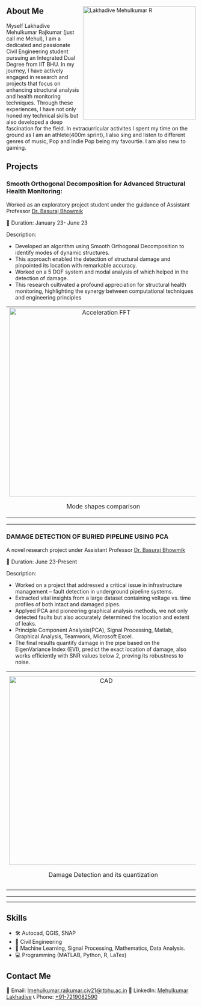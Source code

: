 <div align="left">
<img src="https://user-images.githubusercontent.com/143208429/269190185-c9bd3b10-954d-45e9-a511-eb602d3122a6.jpg" alt="Lakhadive Mehulkumar R" width="300" height="300" style = "float: right" align="right">
  <p>


## About Me

Myself Lakhadive Mehulkumar Rajkumar (just call me Mehul), I am a dedicated and passionate Civil Engineering student pursuing an Integrated Dual Degree from IIT BHU. In my journey, I have actively engaged in research and projects that focus on enhancing structural analysis and health monitoring techniques. Through these experiences, I have not only honed my technical skills but also developed a deep fascination for the field.
In extracurricular activites I spent my time on the ground as I am an athlete(400m sprint), I also sing and listen to different genres of music, Pop and Indie Pop being my favourtie. I am also new to gaming.
</p>
</div>
 


## Projects

### 	Smooth Orthogonal Decomposition for Advanced Structural Health Monitoring: 

Worked as an exploratory project student under the guidance of Assistant Professor [Dr. Basuraj Bhowmik]([[url]([https://www.iitbhu.ac.in/dept/civ/people/basurajciv])])


📅 Duration:  January 23- June 23

Description:

- Developed an algorithm using Smooth Orthogonal Decomposition to identify modes of dynamic structures.
- This approach enabled the detection of structural damage and pinpointed its location with remarkable accuracy.
- Worked on a 5 DOF system and modal analysis of which helped in the detection of damage.
- This research cultivated a profound appreciation for structural health monitoring, highlighting the synergy between computational techniques and engineering principles

<table>
  <tr>
    <td align="center">
      <img src="https://user-images.githubusercontent.com/143208429/269191860-2ee11302-fb36-4042-903d-59840a65a46f.jpg" alt="Acceleration FFT" width="500">
      <p>Mode shapes comparison</p>
    </td>
    <td align="center">
      <img src="https://user-images.githubusercontent.com/143208429/269192519-04159669-5634-41cb-a6a3-63ac5ccf31a9.jpg" alt="SOM" width="500">
      <p>Power spectrum comparison</p>
    </td>
     <td align="center">
      <img src="https://user-images.githubusercontent.com/143208429/269192486-e6653a10-c93f-46c8-9dab-472802398d7f.jpg" alt="Delta phi" width="500">
      <p>Raw and reconstructed response comparison</p>
    </td>
  </tr>
</table>

---

### DAMAGE DETECTION OF BURIED PIPELINE USING PCA

A novel research project under Assistant Professor [Dr. Basuraj Bhowmik]([[url]([https://www.iitbhu.ac.in/dept/civ/people/basurajciv])])


📅 Duration:  June 23-Present

Description:

- Worked on a project that addressed a critical issue in infrastructure management – fault detection in underground pipeline systems.
- Extracted vital insights from a large dataset containing voltage vs. time profiles of both intact and damaged pipes.
- Applyed PCA and pioneering graphical analysis methods, we not only detected faults but also accurately determined the location and extent of leaks.
- Principle Component Analysis(PCA), Signal Processing, Matlab, Graphical Analysis, Teamwork, Microsoft Excel.
- The final results quantify damage in the pipe based on the EigenVariance Index (EVI), predict the exact location of damage, also works efficiently with SNR values below 2, proving its robustness to noise.


<table>
  <tr>
    <td align="center">
      <img src="https://github.com/Bhargav9436/Bhargav9436/assets/129538917/f9412375-dbb9-4f75-90cb-d57051b2c952" alt="CAD" width="500">
      <p>Damage Detection and its quantization</p>
    </td>
    <td align="center">
      <img src="https://github.com/Bhargav9436/Bhargav9436/assets/129538917/86ff289b-57e8-4d30-8290-5d6859b39e02" alt="Mesh" width="500">
      <p>Comparison of piezoelectric data at different flow rates</p>
    </td>
     <td align="center">
      <img src="https://github.com/Bhargav9436/Bhargav9436/assets/129538917/6e2e2831-4c3f-4a38-9d18-978da8911717" alt="CAD" width="500">
      <p>Interpretation of Damage Location</p>
    </td>
    <td align="center">
      <img src="https://user-images.githubusercontent.com/143208429/269193177-882f10c1-14de-4ea2-94ca-dcbbc3022f0f.jpg" alt="Correlation" width="500">
      <p>Correlation of signals principal component(PC) with noise and without noise.</p>
    </td>
  </tr>
</table>

---


---


## Skills


- 🛠 Autocad, QGIS, SNAP
- 🔬 Civil Engineering
- 🤖 Machine Learning, Signal Processing, Mathematics, Data Analysis.
- 💻 Programming (MATLAB, Python, R, LaTex)

## Contact Me

📧 Email: [lmehulkumar.rajkumar.civ21@itbhu.ac.in](mailto:lmehulkumar.rajkumar.civ21@itbhu.ac.in)
🔗 LinkedIn: [Mehulkumar Lakhadive](https://www.linkedin.com/in/mehulkumar-lakhadive-018758247/)
📞 Phone: [+91-7219082590](tel:+917219082590)

